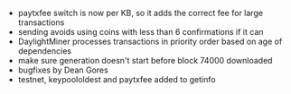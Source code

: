 * paytxfee switch is now per KB, so it adds the correct fee for large transactions
* sending avoids using coins with less than 6 confirmations if it can
* DaylightMiner processes transactions in priority order based on age of dependencies
* make sure generation doesn't start before block 74000 downloaded
* bugfixes by Dean Gores
* testnet, keypoololdest and paytxfee added to getinfo
